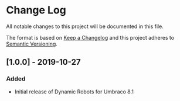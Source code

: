 # Change Log

All notable changes to this project will be documented in this file.

The format is based on [Keep a Changelog](https://keepachangelog.com/) and this project adheres to [Semantic Versioning](https://semver.org/).

## [1.0.0] - 2019-10-27
### Added
* Initial release of Dynamic Robots for Umbraco 8.1

[Unreleased]: https://github.com/callumbwhyte/dynamic-robots/compare/release-1.0.0...HEAD